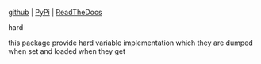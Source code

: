 
[github](https://github.com/eaybek/hard/) | 
[PyPi](https://pypi.org/project/hard/) | 
[ReadTheDocs](https://mvrt-hard.readthedocs-hosted.com/en/latest/)  

hard  

this package provide hard variable implementation
which they are dumped when set and loaded when they get
